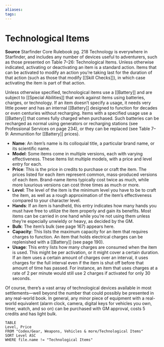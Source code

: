 ```yaml
---
aliases: 
tags: 
---
```


# Technological Items

**Source** Starfinder Core Rulebook pg. 218
Technology is everywhere in Starfinder, and includes any number of devices useful to adventurers, such as those presented on Table 7–26: Technological Items. Unless otherwise indicated, activating or deactivating an item is a standard action. Items that can be activated to modify an action you’re taking last for the duration of that action (such as those that modify [[Skill Checks]]), in which case activating the item is part of that action.  
  
Unless otherwise specified, technological items use a [[Battery]] and are subject to [[Special Abilities]] that work against items using batteries, charges, or technology. If an item doesn’t specify a usage, it needs very little power and has an internal [[Battery]] designed to function for decades or even centuries without recharging. Items with a specified usage use a [[Battery]] that comes fully charged when purchased. Such batteries can be recharged as normal using generators or recharging stations (see Professional Services on page 234), or they can be replaced (see Table 7–9: Ammunition for [[Battery]] prices).

-   **Name**: An item’s name is its colloquial title, a particular brand name, or its scientific name.
-   **Model**: Some items come in multiple versions, each with varying effectiveness. These items list multiple models, with a price and level entry for each.
-   **Price**: This is the price in credits to purchase or craft the item. The prices listed for each item represent common, mass-produced versions of each item. Brand-name items typically cost twice as much, while more luxurious versions can cost three times as much or more.
-   **Level**: The level of the item is the minimum level you have to be to craft the item, as well as a rough approximation of the item’s effectiveness compared to your character level.
-   **Hands**: If an item is handheld, this entry indicates how many hands you must have free to utilize the item properly and gain its benefits. Most items can be carried in one hand while you’re not using them unless they’re especially unwieldy or heavy, as decided by the GM.
-   **Bulk**: The item’s bulk (see page 167) appears here.
-   **Capacity**: This lists the maximum capacity for an item that requires charges to function. An item that holds electrical charges can be replenished with a [[Battery]] (see page 190).
-   **Usage**: This entry lists how many charges are consumed when the item is used. This might be per activation, or it might cover a certain duration. If an item uses a certain amount of charges over an interval, it uses charges for the full interval even if the item is shut off before that amount of time has passed. For instance, an item that uses charges at a rate of 2 per minute would still use 2 charges if activated for only 30 seconds.

Of course, there’s a vast array of technological devices available in most settlements—well beyond the number that could possibly be presented in any real-world book. In general, any minor piece of equipment with a real-world equivalent (alarm clock, camera, digital keys for vehicles you own, timer, watch, and so on) can be purchased with GM approval, costs 5 credits and has light bulk.

``` dataview
TABLE
Level, Price
FROM "Codex/Gear, Weapons, Vehicles & more/Technological Items"
SORT Level ASC
WHERE file.name != "Technological Items"
```
